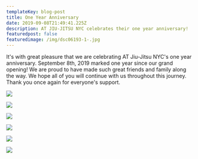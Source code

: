 ```yaml
---
templateKey: blog-post
title: One Year Anniversary
date: 2019-09-08T21:49:41.225Z
description: AT JIU-JITSU NYC celebrates their one year anniversary!
featuredpost: false
featuredimage: /img/dsc06193-1-.jpg
---
```

It's with great pleasure that we are celebrating AT Jiu-Jitsu NYC's one year anniversary. September 8th, 2019 marked one year since our grand opening! We are proud to have made such great friends and family along the way. We hope all of you will continue with us throughout this journey. Thank you once again for everyone's support. 

![](/img/dsc06193-1-.jpg)

![](/img/dsc06223.jpg)

![](/img/dsc06167.jpg)

![](/img/dsc06188.jpg)

![](/img/dsc06208.jpg)

![](/img/dsc06217.jpg)
